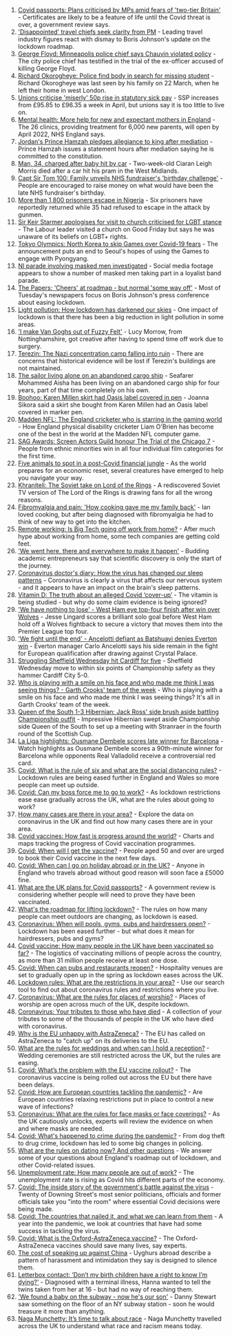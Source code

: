 1. [Covid passports: Plans criticised by MPs amid fears of 'two-tier Britain'](https://www.bbc.co.uk/news/uk-56645208) - Certificates are likely to be a feature of life until the Covid threat is over, a government review says.
2. ['Disappointed' travel chiefs seek clarity from PM](https://www.bbc.co.uk/news/business-56644058) - Leading travel industry figures react with dismay to Boris Johnson's update on the lockdown roadmap.
3. [George Floyd: Minneapolis police chief says Chauvin violated policy](https://www.bbc.co.uk/news/world-us-canada-56642582) - The city police chief has testified in the trial of the ex-officer accused of killing George Floyd.
4. [Richard Okorogheye: Police find body in search for missing student](https://www.bbc.co.uk/news/uk-56641583) - Richard Okorogheye was last seen by his family on 22 March, when he left their home in west London.
5. [Unions criticise 'miserly' 50p rise in statutory sick pay](https://www.bbc.co.uk/news/business-56639106) - SSP increases from £95.85 to £96.35 a week in April, but unions say it is too little to live on.
6. [Mental health: More help for new and expectant mothers in England](https://www.bbc.co.uk/news/health-56639858) - The 26 clinics, providing treatment for 6,000 new parents, will open by April 2022, NHS England says.
7. [Jordan's Prince Hamzah pledges allegiance to king after mediation](https://www.bbc.co.uk/news/world-middle-east-56644578) - Prince Hamzah issues a statement hours after mediation saying he is committed to the constitution.
8. [Man, 34, charged after baby hit by car](https://www.bbc.co.uk/news/uk-england-56644335) - Two-week-old Ciaran Leigh Morris died after a car hit his pram in the West Midlands.
9. [Capt Sir Tom 100: Family unveils NHS fundraiser's 'birthday challenge'](https://www.bbc.co.uk/news/uk-england-beds-bucks-herts-56641436) - People are encouraged to raise money on what would have been the late NHS fundraiser's birthday.
10. [More than 1,800 prisoners escape in Nigeria](https://www.bbc.co.uk/news/world-africa-56644577) - Six prisoners have reportedly returned while 35 had refused to escape in the attack by gunmen.
11. [Sir Keir Starmer apologises for visit to church criticised for LGBT stance](https://www.bbc.co.uk/news/uk-politics-56644740) - The Labour leader visited a church on Good Friday but says he was unaware of its beliefs on LGBT+ rights.
12. [Tokyo Olympics: North Korea to skip Games over Covid-19 fears](https://www.bbc.co.uk/news/world-asia-56645611) - The announcement puts an end to Seoul's hopes of using the Games to engage with Pyongyang.
13. [NI parade involving masked men investigated](https://www.bbc.co.uk/news/uk-northern-ireland-56592378) - Social media footage appears to show a number of masked men taking part in a loyalist band parade.
14. [The Papers: 'Cheers' at roadmap - but normal 'some way off'](https://www.bbc.co.uk/news/blogs-the-papers-56644717) - Most of Tuesday's newspapers focus on Boris Johnson's press conference about easing lockdown.
15. [Light pollution: How lockdown has darkened our skies](https://www.bbc.co.uk/news/science-environment-56634629) - One impact of lockdown is that there has been a big reduction in light pollution in some areas.
16. ['I make Van Goghs out of Fuzzy Felt'](https://www.bbc.co.uk/news/uk-england-nottinghamshire-56372927) - Lucy Morrow, from Nottinghamshire, got creative after having to spend time off work due to surgery.
17. [Terezin: The Nazi concentration camp falling into ruin](https://www.bbc.co.uk/news/world-europe-56596351) - There are concerns that historical evidence will be lost if Terezin's buildings are not maintained.
18. [The sailor living alone on an abandoned cargo ship](https://www.bbc.co.uk/news/world-56606749) - Seafarer Mohammed Aisha has been living on an abandoned cargo ship for four years, part of that time completely on his own.
19. [Boohoo: Karen Millen skirt had Oasis label covered in pen](https://www.bbc.co.uk/news/business-56630546) - Joanna Sikora said a skirt she bought from Karen Millen had an Oasis label covered in marker pen.
20. [Madden NFL: The England cricketer who is starring in the gaming world](https://www.bbc.co.uk/sport/cricket/56588937) - How England physical disability cricketer Liam O'Brien has become one of the best in the world at the Madden NFL computer game.
21. [SAG Awards: Screen Actors Guild honour The Trial of the Chicago 7](https://www.bbc.co.uk/news/entertainment-arts-56637214) - People from ethnic minorities win in all four individual film categories for the first time.
22. [Five animals to spot in a post-Covid financial jungle](https://www.bbc.co.uk/news/business-56484986) - As the world prepares for an economic reset, several creatures have emerged to help you navigate your way.
23. [Khraniteli: The Soviet take on Lord of the Rings](https://www.bbc.co.uk/news/world-europe-56641258) - A rediscovered Soviet TV version of The Lord of the Rings is drawing fans for all the wrong reasons.
24. [Fibromyalgia and pain: 'How cooking gave me my family back'](https://www.bbc.co.uk/news/disability-56536589) - Ian loved cooking, but after being diagnosed with fibromyalgia he had to think of new way to get into the kitchen.
25. [Remote working: Is Big Tech going off work from home?](https://www.bbc.co.uk/news/technology-56614285) - After much hype about working from home, some tech companies are getting cold feet.
26. ['We went here, there and everywhere to make it happen'](https://www.bbc.co.uk/news/business-56397086) - Budding academic entrepreneurs say that scientific discovery is only the start of the journey.
27. [Coronavirus doctor's diary: How the virus has changed our sleep patterns](https://www.bbc.co.uk/news/health-56618649) - Coronavirus is clearly a virus that affects our nervous system - and it appears to have an impact on the brain's sleep patterns.
28. [Vitamin D: The truth about an alleged Covid ‘cover-up’](https://www.bbc.co.uk/news/health-56180921) - The vitamin is being studied - but why do some claim evidence is being ignored?
29. ['We have nothing to lose' - West Ham eye top-four finish after win over Wolves](https://www.bbc.co.uk/sport/football/56560430) - Jesse Lingard scores a brilliant solo goal before West Ham hold off a Wolves fightback to secure a victory that moves them into the Premier League top four.
30. ['We fight until the end' - Ancelotti defiant as Batshuayi denies Everton win](https://www.bbc.co.uk/sport/football/56560431) - Everton manager Carlo Ancelotti says his side remain in the fight for European qualification after drawing against Crystal Palace.
31. [Struggling Sheffield Wednesday hit Cardiff for five](https://www.bbc.co.uk/sport/football/56560217) - Sheffield Wednesday move to within six points of Championship safety as they hammer Cardiff City 5-0.
32. [Who is playing with a smile on his face and who made me think I was seeing things? - Garth Crooks' team of the week](https://www.bbc.co.uk/sport/football/56598493) - Who is playing with a smile on his face and who made me think I was seeing things? It's all in Garth Crooks' team of the week.
33. [Queen of the South 1-3 Hibernian: Jack Ross' side brush aside battling Championship outfit](https://www.bbc.co.uk/sport/football/55776818) - Impressive Hibernian swept aside Championship side Queen of the South to set up a meeting with Stranraer in the fourth round of the Scottish Cup.
34. [La Liga highlights: Ousmane Dembele scores late winner for Barcelona](https://www.bbc.co.uk/sport/av/football/56644951) - Watch highlights as Ousmane Dembele scores a 90th-minute winner for Barcelona while opponents Real Valladolid receive a controversial red card.
35. [Covid: What is the rule of six and what are the social distancing rules?](https://www.bbc.co.uk/news/uk-51506729) - Lockdown rules are being eased further in England and Wales so more people can meet up outside.
36. [Covid: Can my boss force me to go to work?](https://www.bbc.co.uk/news/business-52567567) - As lockdown restrictions ease ease gradually across the UK, what are the rules about going to work?
37. [How many cases are there in your area?](https://www.bbc.co.uk/news/uk-51768274) - Explore the data on coronavirus in the UK and find out how many cases there are in your area.
38. [Covid vaccines: How fast is progress around the world?](https://www.bbc.co.uk/news/world-56237778) - Charts and maps tracking the progress of Covid vaccination programmes.
39. [Covid: When will I get the vaccine?](https://www.bbc.co.uk/news/health-55045639) - People aged 50 and over are urged to book their Covid vaccine in the next few days.
40. [Covid: When can I go on holiday abroad or in the UK?](https://www.bbc.co.uk/news/explainers-52646738) - Anyone in England who travels abroad without good reason will soon face a £5000 fine.
41. [What are the UK plans for Covid passports?](https://www.bbc.co.uk/news/explainers-55718553) - A government review is considering whether people will need to prove they have been vaccinated.
42. [What's the roadmap for lifting lockdown?](https://www.bbc.co.uk/news/explainers-52530518) - The rules on how many people can meet outdoors are changing, as lockdown is eased.
43. [Coronavirus: When will pools, gyms, pubs and hairdressers open?](https://www.bbc.co.uk/news/explainers-53349989) - Lockdown has been eased further - but what does it mean for hairdressers, pubs and gyms?
44. [Covid vaccine: How many people in the UK have been vaccinated so far?](https://www.bbc.co.uk/news/health-55274833) - The logistics of vaccinating millions of people across the country, as more than 31 million people receive at least one dose.
45. [Covid: When can pubs and restaurants reopen?](https://www.bbc.co.uk/news/business-52977388) - Hospitality venues are set to gradually open up in the spring as lockdown eases across the UK.
46. [Lockdown rules: What are the restrictions in your area?](https://www.bbc.co.uk/news/uk-54373904) - Use our search tool to find out about coronavirus rules and restrictions where you live.
47. [Coronavirus: What are the rules for places of worship?](https://www.bbc.co.uk/news/explainers-53219921) - Places of worship are open across much of the UK, despite lockdown.
48. [Coronavirus: Your tributes to those who have died](https://www.bbc.co.uk/news/uk-52676411) - A collection of your tributes to some of the thousands of people in the UK who have died with coronavirus.
49. [Why is the EU unhappy with AstraZeneca?](https://www.bbc.co.uk/news/56483766) - The EU has called on AstraZeneca to "catch up" on its deliveries to the EU.
50. [What are the rules for weddings and when can I hold a reception?](https://www.bbc.co.uk/news/explainers-52811509) - Wedding ceremonies are still restricted across the UK, but the rules are easing.
51. [Covid: What’s the problem with the EU vaccine rollout?](https://www.bbc.co.uk/news/explainers-52380823) - The coronavirus vaccine is being rolled out across the EU but there have been delays.
52. [Covid: How are European countries tackling the pandemic?](https://www.bbc.co.uk/news/explainers-53640249) - Are European countries relaxing restrictions put in place to control a new wave of infections?
53. [Coronavirus: What are the rules for face masks or face coverings?](https://www.bbc.co.uk/news/health-51205344) - As the UK cautiously unlocks, experts will review the evidence on when and where masks are needed.
54. [Covid: What's happened to crime during the pandemic?](https://www.bbc.co.uk/news/56463680) - From dog theft to drug crime, lockdown has led to some big changes in policing.
55. [What are the rules on dating now? And other questions](https://www.bbc.co.uk/news/world-asia-china-51176409) - We answer some of your questions about England's roadmap out of lockdown, and other Covid-related issues.
56. [Unemployment rate: How many people are out of work?](https://www.bbc.co.uk/news/business-52660591) - The unemployment rate is rising as Covid hits different parts of the economy.
57. [Covid: The inside story of the government's battle against the virus](https://www.bbc.co.uk/news/uk-politics-56361599) - Twenty of Downing Street's most senior politicians, officials and former officials take you "into the room" where essential Covid decisions were being made.
58. [Covid: The countries that nailed it, and what we can learn from them](https://www.bbc.co.uk/news/uk-56455030) - A year into the pandemic, we look at countries that have had some success in tackling the virus.
59. [Covid: What is the Oxford-AstraZeneca vaccine?](https://www.bbc.co.uk/news/health-55302595) - The Oxford-AstraZeneca vaccines should save many lives, say experts.
60. [The cost of speaking up against China](https://www.bbc.co.uk/news/world-asia-china-56563449) - Uyghurs abroad describe a pattern of harassment and intimidation they say is designed to silence them.
61. [Letterbox contact: ‘Don’t my birth children have a right to know I’m dying?'](https://www.bbc.co.uk/news/stories-56576285) - Diagnosed with a terminal illness, Hanna wanted to tell the twins taken from her at 16 - but had no way of reaching them.
62. ['We found a baby on the subway - now he's our son'](https://www.bbc.co.uk/news/stories-56409764) - Danny Stewart saw something on the floor of an NY subway station - soon he would treasure it more than anything.
63. [Naga Munchetty: It’s time to talk about race](https://www.bbc.co.uk/news/stories-56253480) - Naga Munchetty travelled across the UK to understand what race and racism means today.
